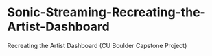 # Sonic-Streaming-Recreating-the-Artist-Dashboard
Recreating the Artist Dashboard (CU Boulder Capstone Project)
